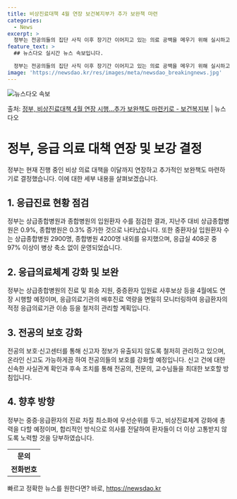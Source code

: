 ```yaml
---
title: 비상진료대책 4월 연장 보건복지부가 추가 보완책 마련
categories:
  - News
excerpt: >
  정부는 전공의들의 집단 사직 이후 장기간 이어지고 있는 의료 공백을 메우기 위해 실시하고 있는 비상진료대책을…
feature_text: >
  ## 뉴스다오 실시간 뉴스 속보입니다.

  정부는 전공의들의 집단 사직 이후 장기간 이어지고 있는 의료 공백을 메우기 위해 실시하고 있는 비상진료대책을…
image: 'https://newsdao.kr/res/images/meta/newsdao_breakingnews.jpg'
---
```


![뉴스다오 속보](https://newsdao.kr/res/images/meta/newsdao_breakingnews.jpg)

<p>출처: <a href="https://newsdao.kr/3490" rel="dofollow">정부, 비상진료대책 4월 연장 시행…추가 보완책도 마련키로 - 보건복지부</a> | 뉴스다오</p>

<h1>정부, 응급 의료 대책 연장 및 보강 결정</h1>
<p data-ke-size="size16">정부는 현재 진행 중인 비상 의료 대책을 이달까지 연장하고 추가적인 보완책도 마련하기로 결정했습니다. 이에 대한 세부 내용을 살펴보겠습니다.</p>

<h2 data-ke-size="size26">1. 응급진료 현황 점검</h2>
<p data-ke-size="size16">정부는 상급종합병원과 종합병원의 입원환자 수를 점검한 결과, 지난주 대비 상급종합병원은 0.9%, 종합병원은 0.3% 증가한 것으로 나타났습니다. 또한 중환자실 입원환자 수는 상급종합병원 2900명, 종합병원 4200명 내외를 유지했으며, 응급실 408곳 중 97% 이상이 병상 축소 없이 운영되었습니다.</p>

<h2 data-ke-size="size26">2. 응급의료체계 강화 및 보완</h2>
<p data-ke-size="size16">정부는 상급종합병원의 진료 및 회송 지원, 중증환자 입원료 사후보상 등을 4월에도 연장 시행할 예정이며, 응급의료기관의 배후진료 역량을 면밀히 모니터링하여 응급환자의 적정 응급의료기관 이송 등을 철저히 관리할 계획입니다.</p>

<h2 data-ke-size="size26">3. 전공의 보호 강화</h2>
<p data-ke-size="size16">전공의 보호·신고센터를 통해 신고자 정보가 유출되지 않도록 철저히 관리하고 있으며, 온라인 신고도 가능하게끔 하여 전공의들의 보호를 강화할 예정입니다. 신고 건에 대한 신속한 사실관계 확인과 후속 조치를 통해 전공의, 전문의, 교수님들을 최대한 보호할 방침입니다.</p>

<h2 data-ke-size="size26">4. 향후 방향</h2>
<p data-ke-size="size16">정부는 중증·응급환자의 진료 차질 최소화에 우선순위를 두고, 비상진료체계 강화에 총력을 다할 예정이며, 합리적인 방식으로 의사를 전달하여 환자들이 더 이상 고통받지 않도록 노력할 것을 당부하였습니다.</p>

<table>
	<tbody>
		<tr>
			<td style="text-align: center; height: 17px;"><b>문의</b></td>
		</tr>
		<tr>
			<td style="text-align: center; height: 17px;"><b>전화번호</b></td>
		</tr>
	</tbody>
</table>
<p data-ke-size="size16"></p> 

빠르고 정확한 뉴스를 원한다면? 바로, <a href="https://newsdao.kr" rel="dofollow">https://newsdao.kr</a>


